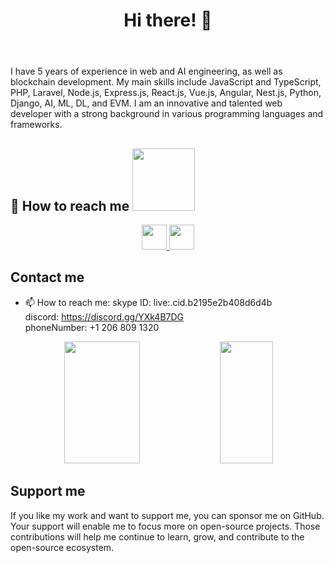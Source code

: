 <!-- Thanks to https://github.com/AlexHong/github-profile-readme-generator -->

<header>
  <h1 align="center">Hi there! 👋</h1>
</header>

I have 5 years of experience in web and AI engineering, as well as blockchain development. My main skills include JavaScript and TypeScript, PHP, Laravel, Node.js, Express.js, React.js, Vue.js, Angular, Nest.js, Python, Django, AI, ML, DL, and EVM. I am an innovative and talented web developer with a strong background in various programming languages and frameworks.

<section align='left'>
  <h1 font-weight="bold">
    📮 How to reach me
    <img src='https://raw.githubusercontent.com/ShahriarShafin/ShahriarShafin/main/Assets/handshake.gif' width="100" />
  </h1>
  
  <p align='center'>
  <!--   <a href="mailto:david.ilyin.990218@outlook.com" target="_blank">
      <img src="https://img.shields.io/badge/Gmail-D14836?style=for-the-badge&logo=gmail&logoColor=white" alt="Gmail">
    </a> -->
    <a href="mailto:james.liu.vectorspace@gmail.com">
          <img src='https://img.icons8.com/fluency/344/gmail-new.png' height="40">
    </a>
    <a href="https://join.skype.com/invite/e5bmRlbrIJ0Y" target="_blank">
      <img src='https://img.icons8.com/color/344/skype.png' height="40">
    </a>
  <!--   <a href="https://t.me/kendson" target="_blank">
      <img src="https://img.shields.io/badge/Telegram-0078d4?style=for-the-badge&logo=telegram&logoColor=white" alt="Telegram">
    </a> -->
  </p>

  ## Contact me
- 📫 How to reach me: 
  skype ID: live:.cid.b2195e2b408d6d4b </br>
  discord: https://discord.gg/YXk4B7DG </br>
  phoneNumber: +1 206 809 1320

<!--Skill And More Information-->
<div align="center">  
  <img width="49%" height="195px" src="https://github-readme-stats.vercel.app/api?username=jamesVectorspace&show_icons=true&count_private=true&hide_border=true&title_color=00b3ff&icon_color=00b4ff&text_color=c9d1d9&bg_color=0d1117" alt="" /> 
  <img width="41%" height="195px" src="https://github-readme-stats.vercel.app/api/top-langs/?username=jamesVectorspace&layout=compact&hide_border=true&title_color=00b3ff&text_color=00b4ff&bg_color=0d1117" />
</div>

</section>


  
## Support me

If you like my work and want to support me, you can sponsor me on GitHub. Your support will enable me to focus more on open-source projects. Those contributions will help me continue to learn, grow, and contribute to the open-source ecosystem.
